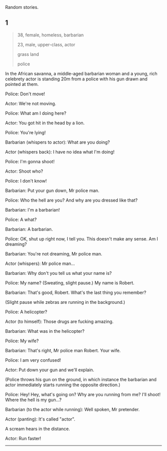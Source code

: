 Random stories.

## 1

> 38, female, homeless, barbarian 
>
> 23, male, upper-class, actor 
>
> grass land 
>
> police 

In the African savanna, a middle-aged barbarian woman and a young, rich celebrety actor is standing 20m from a police with his gun drawn and pointed at them.

  Police: Don't move!

  Actor: We're not moving.

  Police: What am I doing here?

  Actor: You got hit in the head by a lion.

  Police: You're lying!

  Barbarian (whispers to actor): What are you doing?

  Actor (whispers back): I have no idea what I'm doing!

  Police: I'm gonna shoot!

  Actor: Shoot who?

  Police: I don't know!

  Barbarian: Put your gun down, Mr police man.

  Police: Who the hell are you? And why are you dressed like that?
  
  Barbarian: I'm a barbarian!

  Police: A what?

  Barbarian: A barbarian.

  Police: OK, shut up right now, I tell you. This doesn't make any sense. Am I dreaming?

  Barbarian: You're not dreaming, Mr police man.

  Actor (whispers): Mr police man...

  Barbarian: Why don't you tell us what your name is?

  Police: My name? (Sweating, slight pause.) My name is Robert.

  Barbarian: That's good, Robert. What's the last thing you remember?

(Slight pause while zebras are running in the background.)

  Police: A helicopter?

  Actor (to himself): Those drugs are fucking amazing.

  Barbarian: What was in the helicopter?

  Police: My wife?

  Barbarian: That's right, Mr police man Robert. Your wife.

  Police: I am very confused!

  Actor: Put down your gun and we'll explain.

(Police throws his gun on the ground, in which instance the barbarian and actor immediately starts running the opposite direction.)

  Police: Hey! Hey, what's going on? Why are you running from me? I'll shoot! Where the hell is my gun...?

  Barbarian (to the actor while running): Well spoken, Mr pretender.

  Actor (panting): It's called "actor".

A scream hears in the distance.

  Actor: Run faster!

---
